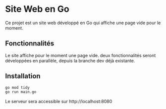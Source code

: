 # Site Web en Go

Ce projet est un site web développé en Go qui affiche une page vide pour le moment. 

## Fonctionnalités

Le site affiche pour le moment une page vide. deux fonctionnalités seront développées en parallèle, depuis la branche dev déjà existante.

## Installation

```bash
go mod tidy
go run main.go
```

Le serveur sera accessible sur http://localhost:8080
